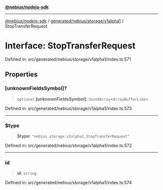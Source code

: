 [**@nebius/nodejs-sdk**](../../../../../README.md)

---

[@nebius/nodejs-sdk](../../../../../README.md) / [generated/nebius/storage/v1alpha1](../README.md) / StopTransferRequest

# Interface: StopTransferRequest

Defined in: src/generated/nebius/storage/v1alpha1/index.ts:571

## Properties

### \[unknownFieldsSymbol\]?

> `optional` **\[unknownFieldsSymbol\]**: `Uint8Array`\<`ArrayBufferLike`\>

Defined in: src/generated/nebius/storage/v1alpha1/index.ts:573

---

### $type

> **$type**: `"nebius.storage.v1alpha1.StopTransferRequest"`

Defined in: src/generated/nebius/storage/v1alpha1/index.ts:572

---

### id

> **id**: `string`

Defined in: src/generated/nebius/storage/v1alpha1/index.ts:574
